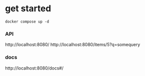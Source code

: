 # get started

```
docker compose up -d
```

### API
http://localhost:8080/
http://localhost:8080/items/5?q=somequery

### docs
http://localhost:8080/docs#/
